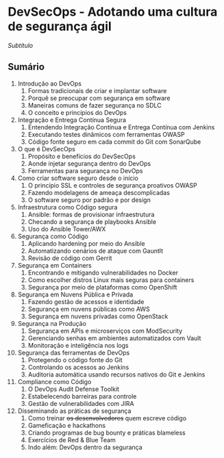 # DevSecOps - Adotando uma cultura de segurança ágil

*Subtítulo*

## Sumário

1. Introdução ao DevOps
   1. Formas tradicionais de criar e implantar software
   1. Porquê se preocupar com segurança em software
   1. Maneiras comuns de fazer segurança no SDLC
   1. O conceito e princípios do DevOps
1. Integração e Entrega Contínua Segura
   1. Entendendo Integração Contínua e Entrega Contínua com Jenkins
   1. Executando testes dinâmicos com ferramentas OWASP
   1. Código fonte seguro em cada commit do Git com SonarQube
1. O que é DevSecOps
   1. Propósito e benefícios do DevSecOps
   1. Aonde injetar segurança dentro do DevOps
   1. Ferramentas para segurança no DevOps
1. Como criar software seguro desde o início
   1. O princípio SSL e controles de segurança proativos OWASP
   1. Fazendo modelagens de ameaça descomplicadas
   1. O software seguro por padrão e por design
1. Infraestrutura como Código segura
   1. Ansible: formas de provisionar infraestrutura
   1. Checando a segurança de playbooks Ansible
   1. Uso do Ansible Tower/AWX
1. Segurança como Código
   1. Aplicando hardening por meio do Ansible
   1. Automatizando cenários de ataque com Gauntlt
   1. Revisão de código com Gerrit
1. Segurança em Containers
   1. Encontrando e mitigando vulnerabilidades no Docker
   1. Como escolher distros Linux mais seguras para containers
   1. Segurança por meio de plataformas como OpenShift
1. Segurança em Nuvens Pública e Privada
   1. Fazendo gestão de acessos e identidade
   1. Segurança em nuvens públicas como AWS
   1. Segurança em nuvens privadas como OpenStack
1. Segurança na Produção
   1. Segurança em APIs e microserviços com ModSecurity
   1. Gerenciando senhas em ambientes automatizados com Vault
   1. Monitoração e inteligência nos logs
1. Segurança das ferramentas de DevOps
   1. Protegendo o código fonte do Git
   1. Controlando os acessos ao Jenkins
   1. Auditoria automática usando recursos nativos do Git e Jenkins
1. Compliance como Código
   1. O DevOps Audit Defense Toolkit
   1. Estabelecendo barreiras para controle
   1. Gestão de vulnerabilidades com JIRA
1. Disseminando as práticas de segurança
   1. Como treinar ~~os desenvolvedores~~ quem escreve código
   1. Gameficação e hackathons
   1. Criando programas de bug bounty e práticas blameless
   1. Exercícios de Red & Blue Team
   1. Indo além: DevOps dentro da segurança